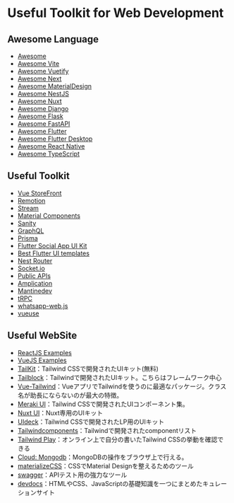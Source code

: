 # Useful Toolkit for Web Development

## Awesome Language

* [Awesome](https://github.com/sindresorhus/awesome)
* [Awesome Vite](https://github.com/vitejs/awesome-vite)
* [Awesome Vuetify](https://github.com/vuetifyjs/awesome-vuetify)
* [Awesome Next](https://github.com/unicodeveloper/awesome-nextjs)
* [Awesome MaterialDesign](https://github.com/lightSky/Awesome-MaterialDesign)
* [Awesome NestJS](https://github.com/nestjs/awesome-nestjs)
* [Awesome Nuxt](https://github.com/Developerayo/awesome-nuxtjs)
* [Awesome Django](https://github.com/shahraizali/awesome-django)
* [Awesome Flask](https://github.com/humiaozuzu/awesome-flask)
* [Awesome FastAPI](https://github.com/mjhea0/awesome-fastapi)
* [Awesome Flutter](https://github.com/Solido/awesome-flutter)
* [Awesome Flutter Desktop](https://github.com/leanflutter/awesome-flutter-desktop)
* [Awesome React Native](https://github.com/jondot/awesome-react-native)
* [Awesome TypeScript](https://github.com/dzharii/awesome-typescript)


## Useful Toolkit

* [Vue StoreFront](https://github.com/vuestorefront/vue-storefront)
* [Remotion](https://github.com/remotion-dev/remotion)
* [Stream](https://github.com/GetStream/)
* [Material Components](https://github.com/material-components)
* [Sanity](https://github.com/sanity-io/sanity)
* [GraphQL](https://github.com/graphql)
* [Prisma](https://github.com/prisma/prisma)
* [Flutter Social App UI Kit](https://github.com/JideGuru/FlutterSocialAppUIKit)
* [Best Flutter UI templates](https://github.com/mitesh77/Best-Flutter-UI-Templates)
* [Nest Router](https://github.com/nestjsx/nest-router)
* [Socket.io](https://github.com/socketio/socket.io)
* [Public APIs](https://github.com/public-apis/public-apis)
* [Amplication](https://github.com/amplication/amplication)
* [Mantinedev](https://github.com/mantinedev/mantine)
* [tRPC](https://github.com/trpc/trpc)
* [whatsapp-web.js](https://github.com/pedroslopez/whatsapp-web.js)
* [vueuse](https://github.com/vueuse/vueuse)

## Useful WebSite

* [ReactJS Examples](https://reactjsexample.com/)
* [VueJS Examples](https://vuejsexamples.com/)
* [TailKit](https://github.com/Charlie85270/tail-kit)：Tailwind CSSで開発されたUIキット(無料)
* [Tailblock](https://tailblocks.cc/)：Tailwindで開発されたUIキット。こちらはフレームワーク中心
* [Vue-Tailwind](https://www.vue-tailwind.com/)：VueアプリでTailwindを使うのに最適なパッケージ。クラス名が助長にならないのが最大の特徴。
* [Meraki UI](https://merakiui.com/)：Tailwind CSSで開発されたUIコンポーネント集。
* [Nuxt UI](https://github.com/nuxt/ui)：Nuxt専用のUIキット
* [UIdeck](https://uideck.com/)：Tailwind CSSで開発されたLP用のUIキット
* [Tailwindcomponents](https://tailwindcomponents.com/)：Tailwindで開発されたcomponentリスト
* [Tailwind Play](https://play.tailwindcss.com/)：オンライン上で自分の書いたTailwind CSSの挙動を確認できる
* [Cloud: Mongodb](https://cloud.mongodb.com/)：MongoDBの操作をブラウザ上で行える。
* [materializeCSS](https://materializecss.com/)：CSSでMaterial Designを整えるためのツール
* [swagger](https://github.com/swagger-api/swagger-ui)：APIテスト用の強力なツール
* [devdocs](https://devdocs.io/)：HTMLやCSS、JavaScriptの基礎知識を一つにまとめたキュレーションサイト